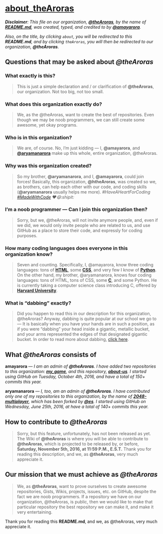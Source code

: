 # [about](https://github.com/theAroras/about_theAroras/blob/master/README.md)_[theAroras](https://github.com/theAroras/about_theAroras)

_**Disclaimer**: This file on our organization, **[@theAroras](https://github.com/theAroras)**, by the name of **[README.md](https://github.com/theAroras/about-us/blob/master/README.md)**, was created, typed, and credited to by **[@amayarora](https://github.com/amayarora)**._ 

_Also, on the title, by clicking `about`, you will be redirected to this **README.md**, and by clicking `theAroras`, you will then be redirected to our organization, **@theAroras**._

## Questions that may be asked about *@theAroras*

### What exactly is this?

> This is just a simple declaration and / or clarification of **@theAroras**, our organization. Not too big, not too small.

### What does this organization exactly do?

> We, as the @theAroras, want to create the best of repositories. Even though we may be noob programmers, we can still create some awesome, yet okay programs.

### Who is in this organization?

>We are, of course. No, I’m just kidding — I, **@amayarora**, and **[@aryamanarora](https://github.com/aryamanarora)** make up this whole, entire organization, @theAroras.

### Why was this organization created?

> So my brother, **@aryamanarora**, and I, **@amayarora**, could join forces! Basically, this organization, **@htheAroras**, was created so we, as brothers, can help each other with our code, and coding skills (**@aryamanarora** usually helps me more). *#HaveAHeartForCoding [#MadeWithCode](madewithcode.com) :heart::smile::shipit:*

### I’m a noob programmer — Can I join this organization then?

> Sorry, but we, @theAroras, will not invite anymore people, and, even if we did, we would only invite people who are related to us, and use GitHub as a place to store their code, and expressly for coding purposes.

### How many coding languages does everyone in this organization know?

> Seven and counting. Specifically, I, @amayarora, know three coding languages: tons of **[HTML](https://en.m.wikipedia.org/wiki/HTML)**, some **[CSS](https://en.m.wikipedia.org/wiki/CSS)**, and very few I know of **[Python](https://en.m.wikipedia.org/wiki/Python_(programming_language))**. On the other hand, my brother, @aryamanarora, knows four coding languages: tons of HTML, tons of CSS, some **[C](https://en.m.wikipedia.org/wiki/C_(programming_language))**, and some Python. He is currently taking a computer science class introducing C, offered by **[Harvard University](https://en.m.wikipedia.org/wiki/Harvard)**.

### What is “dabbing” exactly?

> Did you happen to read this in our description for this organization, @theAroras? Anyway, dabbing is quite popular at our school we go to — It is basically when you have your hands are in such a position, as if you were “dabbing” your head inside a gigantic, metallic bucket, and your arms represented the edges of that designated gigantic bucket. In order to read more about dabbing, [click here](https://en.m.wikipedia.org/wiki/Dab_(dance)).

## What *@theAroras* consists of

**amayarora** — _I am an admin of **@theAroras**. I have added two repositories to this organization: [**my_game**](https://github.com/theAroras/my_game), and this repository, [**about-us**](https://github.com/theAroras/about-us). I started using GitHub on Tuesday, October 4th, 2016, and have a total of 150+ commits this year._

**aryamanarora** — _I, too, am an admin of **@theAroras**. I have contributed only one of my repositories to this organization, by the name of [**2048-multiplayer**](https://github.com/theAroras/2048-multiplayer), which has been forked by **[@es](https://github.com/es)**. I started using GitHub on Wednesday, June 25th, 2016, at have a total of 140+ commits this year._

## How to contribute to *@theAroras*

> Sorry, but this feature, unfortunately, has not been released as yet. The Wiki of **@theAroras** is where you will be able to contribute to **@theAroras**, which is projected to be released by, or before, **Saturday, November 5th, 2016, at 11:59 P.M., E.S.T.** Thank you for reading this description, and we, as **@theAroras**, very much appreciate it.

## Our mission that we must achieve as *@theAroras*

> We, as **@theAroras**, want to prove ourselves to create awesome repositories, Gists, Wikis, projects, issues, etc. on GitHub, despite the fact we are noob programmers. If a repository we have on our organization, @theAroras, is public, then we would like to make that particular repository the best repository we can make it, and make it very entertaining.

Thank you for reading this **README.md**, and we, as @theAroras, very much appreciate it.
